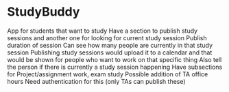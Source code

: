 # StudyBuddy
App for students that want to study
Have a section to publish study sessions and another one for looking for current study session
Publish duration of session
Can see how many people are currently in that study session
Publishing study sessions would upload it to a calendar and that would be shown for people who want to work on that specific thing
Also tell the person if there is currently a study session happening
Have subsections for Project/assignment work, exam study
Possible addition of TA office hours
Need authentication for this (only TAs can publish these)
